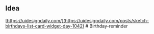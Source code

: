 ## Idea

[https://uidesigndaily.com/](https://uidesigndaily.com/posts/sketch-birthdays-list-card-widget-day-1042)
#   B i r t h d a y - r e m i n d e r  
 